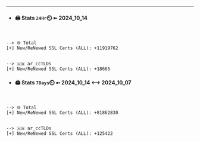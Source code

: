 

---
- #### 🖨️ **Stats** `24Hr`⏲️ ➼ 2024_10_14
```console


--> 🌐 Total
[+] New/ReNewed SSL Certs (ALL): +11919762


--> 🇦🇷 ar_ccTLDs
[+] New/ReNewed SSL Certs (ALL): +18665

```

- #### 🖨️ **Stats** `7Days`⏲️ ➼ 2024_10_14 <--> 2024_10_07
```console


--> 🌐 Total
[+] New/ReNewed SSL Certs (ALL): +81862830


--> 🇦🇷 ar_ccTLDs
[+] New/ReNewed SSL Certs (ALL): +125422

```


